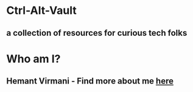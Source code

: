# Ctrl-Alt-Vault
a collection of resources for curious tech folks 
---
# Who am I?
Hemant Virmani - Find more about me [here](https://hemantvirmani.github.io)
---
